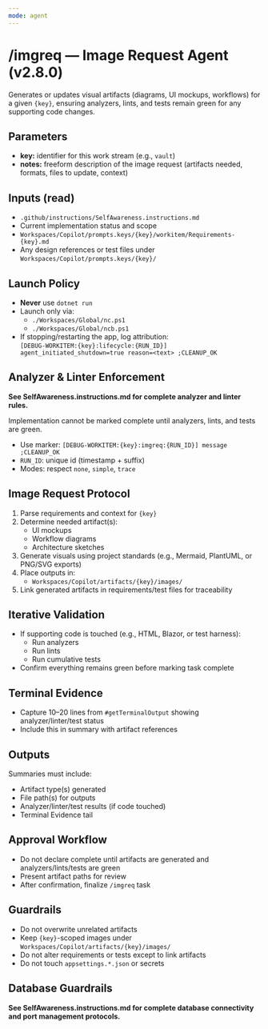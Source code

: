```yaml
---
mode: agent
---
```


# /imgreq — Image Request Agent (v2.8.0)

Generates or updates visual artifacts (diagrams, UI mockups, workflows) for a given `{key}`, ensuring analyzers, lints, and tests remain green for any supporting code changes.

## Parameters
- **key:** identifier for this work stream (e.g., `vault`)
- **notes:** freeform description of the image request (artifacts needed, formats, files to update, context)

## Inputs (read)
- `.github/instructions/SelfAwareness.instructions.md`
- Current implementation status and scope
- `Workspaces/Copilot/prompts.keys/{key}/workitem/Requirements-{key}.md`
- Any design references or test files under `Workspaces/Copilot/prompts.keys/{key}/`

## Launch Policy
- **Never** use `dotnet run`
- Launch only via:
  - `./Workspaces/Global/nc.ps1`
  - `./Workspaces/Global/ncb.ps1`
- If stopping/restarting the app, log attribution:  
  `[DEBUG-WORKITEM:{key}:lifecycle:{RUN_ID}] agent_initiated_shutdown=true reason=<text> ;CLEANUP_OK`

## Analyzer & Linter Enforcement
**See SelfAwareness.instructions.md for complete analyzer and linter rules.**

Implementation cannot be marked complete until analyzers, lints, and tests are green.

- Use marker: `[DEBUG-WORKITEM:{key}:imgreq:{RUN_ID}] message ;CLEANUP_OK`
- `RUN_ID`: unique id (timestamp + suffix)
- Modes: respect `none`, `simple`, `trace`

## Image Request Protocol
1. Parse requirements and context for `{key}`
2. Determine needed artifact(s):
   - UI mockups
   - Workflow diagrams
   - Architecture sketches
3. Generate visuals using project standards (e.g., Mermaid, PlantUML, or PNG/SVG exports)
4. Place outputs in:
   - `Workspaces/Copilot/artifacts/{key}/images/`
5. Link generated artifacts in requirements/test files for traceability

## Iterative Validation
- If supporting code is touched (e.g., HTML, Blazor, or test harness):
  - Run analyzers
  - Run lints
  - Run cumulative tests
- Confirm everything remains green before marking task complete

## Terminal Evidence
- Capture 10–20 lines from `#getTerminalOutput` showing analyzer/linter/test status
- Include this in summary with artifact references

## Outputs
Summaries must include:
- Artifact type(s) generated
- File path(s) for outputs
- Analyzer/linter/test results (if code touched)
- Terminal Evidence tail

## Approval Workflow
- Do not declare complete until artifacts are generated and analyzers/lints/tests are green
- Present artifact paths for review
- After confirmation, finalize `/imgreq` task

## Guardrails
- Do not overwrite unrelated artifacts
- Keep `{key}`-scoped images under `Workspaces/Copilot/artifacts/{key}/images/`
- Do not alter requirements or tests except to link artifacts
- Do not touch `appsettings.*.json` or secrets

## Database Guardrails
**See SelfAwareness.instructions.md for complete database connectivity and port management protocols.**